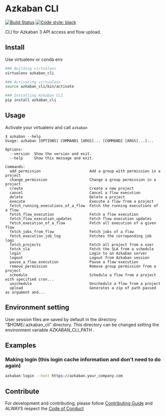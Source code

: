 # Azkaban CLI
[![Build Status](https://img.shields.io/travis/com/globocom/azkaban-cli?style=flat-square&labelColor=black&logo=travis&logoColor=white?branch=master)](https://travis-ci.com/globocom/azkaban-cli)
[![Code style: black](https://img.shields.io/badge/code%20style-black-000000.svg)](https://github.com/psf/black)

CLI for Azkaban 3 API access and flow upload.

## Install

Use virtualenv or conda env
```sh
### Building virtualenv
virtualenv azkaban_cli

### Activating virtualenv
source azkaban_cli/bin/activate

### Installing Azkaban CLI
pip install azkaban_cli
```

## Usage

Activate your virtualenv and call ```azkaban```

```
$ azkaban --help
Usage: azkaban [OPTIONS] COMMAND1 [ARGS]... [COMMAND2 [ARGS]...]...

Options:
  --version  Show the version and exit.
  --help     Show this message and exit.

Commands:
  add_permission                      Add a group with permission in a project
  change_permission                   Change a group permission in a project
  create                              Create a new project
  cancel                              Cancel a flow execution
  delete                              Delete a project
  execute                             Execute a flow from a project
  fetch_running_executions_of_a_flow  Fetch the running executions of a flow
  fetch_flow_execution                Fetch a flow execution
  fetch_flow_execution_updates        Fetch flow execution updates
  fetch_execution_of_a_flow           Fetch all execution of a given flow
  fetch_jobs_from_flow                Fetch jobs of a flow
  fetch_execution_job_log             Fetches the correponding job logs
  fetch_projects                      Fetch all project from a user
  fetch_sla                           Fetch the SLA from a schedule
  login                               Login to an Azkaban server
  logout                              Logout from Azkaban session
  pause_a_flow_execution              Pause a flow execution
  remove_permission                   Remove group permission from a project
  schedule                            Schedule a flow from a project with specified cron...
  unschedule                          Unschedule a flow from a project
  upload                              Generates a zip of path passed as argument and...
```

## Environment setting

User session files are saved by default in the directory "$HOME/.azkaban_cli" directory.
This directory can be changed setting the environment variable AZKABAN_CLI_PATH .

## Examples

### Making login (this login cache information and don't need to do again)

```sh
azkaban login --host https://azkaban.your_company.com
```

## Contribute

For development and contributing, please follow [Contributing Guide](https://github.com/globocom/azkaban-cli/blob/master/CONTRIBUTING.md) and ALWAYS respect the [Code of Conduct](https://github.com/globocom/azkaban-cli/blob/master/CODE_OF_CONDUCT.md)
